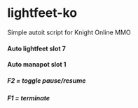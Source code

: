 # lightfeet-ko
Simple autoit script for Knight Online MMO

#### Auto lightfeet slot 7
#### Auto manapot slot 1


##### F2 = toggle pause/resume
##### F1 = terminate
